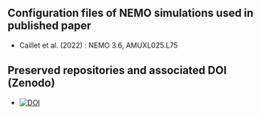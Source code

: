 ## Configuration files of NEMO simulations used in published paper

* Caillet et al. (2022) : NEMO 3.6, AMUXL025.L75

## Preserved repositories and associated DOI (Zenodo)

* [![DOI](https://zenodo.org/badge/498736857.svg)](https://zenodo.org/badge/latestdoi/498736857)
